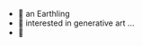 - 👋  an Earthling
- 👀  interested in generative art ...
- 🌱


<!---
aycayersu/aycayersu is a ✨ special ✨ repository because its `README.md` (this file) appears on your GitHub profile.
You can click the Preview link to take a look at your changes.
--->
